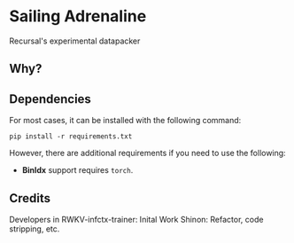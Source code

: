 # Sailing Adrenaline

Recursal's experimental datapacker

## Why?


## Dependencies

For most cases, it can be installed with the following command:

`pip install -r requirements.txt`

However, there are additional requirements if you need to use the following:

- **BinIdx** support requires `torch`.

## Credits

Developers in RWKV-infctx-trainer: Inital Work
Shinon: Refactor, code stripping, etc.
